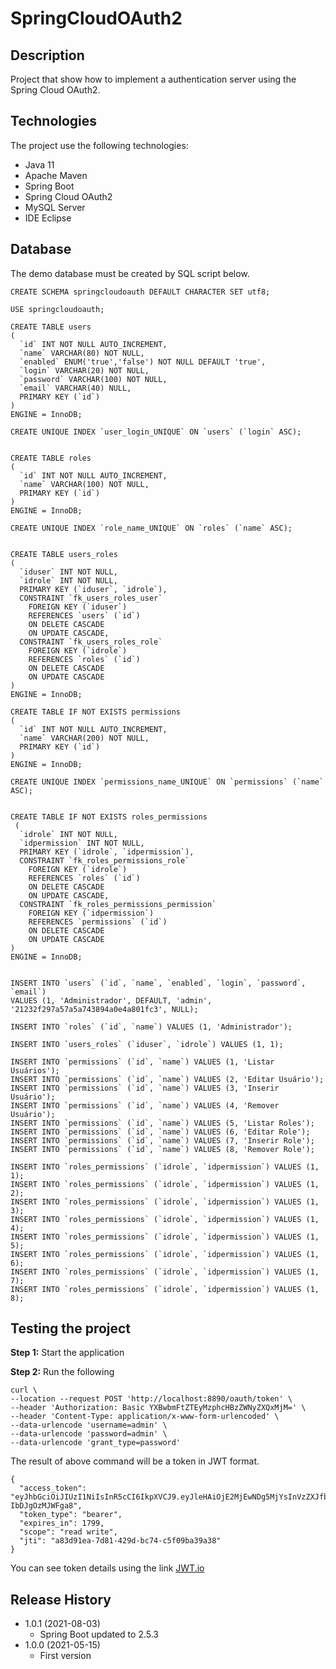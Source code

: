 # SpringCloudOAuth2

## Description
Project that show how to implement a authentication server using the Spring Cloud OAuth2.

## Technologies
The project use the following technologies:

* Java 11
* Apache Maven
* Spring Boot
* Spring Cloud OAuth2
* MySQL Server
* IDE Eclipse

## Database
The demo database must be created by SQL script below.

```
CREATE SCHEMA springcloudoauth DEFAULT CHARACTER SET utf8;

USE springcloudoauth;

CREATE TABLE users
(
  `id` INT NOT NULL AUTO_INCREMENT,
  `name` VARCHAR(80) NOT NULL,
  `enabled` ENUM('true','false') NOT NULL DEFAULT 'true',
  `login` VARCHAR(20) NOT NULL,
  `password` VARCHAR(100) NOT NULL,
  `email` VARCHAR(40) NULL,
  PRIMARY KEY (`id`)
)
ENGINE = InnoDB;

CREATE UNIQUE INDEX `user_login_UNIQUE` ON `users` (`login` ASC);


CREATE TABLE roles
(
  `id` INT NOT NULL AUTO_INCREMENT,
  `name` VARCHAR(100) NOT NULL,
  PRIMARY KEY (`id`)
)
ENGINE = InnoDB;

CREATE UNIQUE INDEX `role_name_UNIQUE` ON `roles` (`name` ASC);


CREATE TABLE users_roles
(
  `iduser` INT NOT NULL,
  `idrole` INT NOT NULL,
  PRIMARY KEY (`iduser`, `idrole`),
  CONSTRAINT `fk_users_roles_user`
    FOREIGN KEY (`iduser`)
    REFERENCES `users` (`id`)
    ON DELETE CASCADE
    ON UPDATE CASCADE,
  CONSTRAINT `fk_users_roles_role`
    FOREIGN KEY (`idrole`)
    REFERENCES `roles` (`id`)
    ON DELETE CASCADE
    ON UPDATE CASCADE
)
ENGINE = InnoDB;

CREATE TABLE IF NOT EXISTS permissions
(
  `id` INT NOT NULL AUTO_INCREMENT,
  `name` VARCHAR(200) NOT NULL,
  PRIMARY KEY (`id`)
)
ENGINE = InnoDB;

CREATE UNIQUE INDEX `permissions_name_UNIQUE` ON `permissions` (`name` ASC);


CREATE TABLE IF NOT EXISTS roles_permissions
 (
  `idrole` INT NOT NULL,
  `idpermission` INT NOT NULL,
  PRIMARY KEY (`idrole`, `idpermission`),
  CONSTRAINT `fk_roles_permissions_role`
    FOREIGN KEY (`idrole`)
    REFERENCES `roles` (`id`)
    ON DELETE CASCADE
    ON UPDATE CASCADE,
  CONSTRAINT `fk_roles_permissions_permission`
    FOREIGN KEY (`idpermission`)
    REFERENCES `permissions` (`id`)
    ON DELETE CASCADE
    ON UPDATE CASCADE
)
ENGINE = InnoDB;


INSERT INTO `users` (`id`, `name`, `enabled`, `login`, `password`, `email`)
VALUES (1, 'Administrador', DEFAULT, 'admin', '21232f297a57a5a743894a0e4a801fc3', NULL);

INSERT INTO `roles` (`id`, `name`) VALUES (1, 'Administrador');

INSERT INTO `users_roles` (`iduser`, `idrole`) VALUES (1, 1);

INSERT INTO `permissions` (`id`, `name`) VALUES (1, 'Listar Usuários');
INSERT INTO `permissions` (`id`, `name`) VALUES (2, 'Editar Usuário');
INSERT INTO `permissions` (`id`, `name`) VALUES (3, 'Inserir Usuário');
INSERT INTO `permissions` (`id`, `name`) VALUES (4, 'Remover Usuário');
INSERT INTO `permissions` (`id`, `name`) VALUES (5, 'Listar Roles');
INSERT INTO `permissions` (`id`, `name`) VALUES (6, 'Editar Role');
INSERT INTO `permissions` (`id`, `name`) VALUES (7, 'Inserir Role');
INSERT INTO `permissions` (`id`, `name`) VALUES (8, 'Remover Role');

INSERT INTO `roles_permissions` (`idrole`, `idpermission`) VALUES (1, 1);
INSERT INTO `roles_permissions` (`idrole`, `idpermission`) VALUES (1, 2);
INSERT INTO `roles_permissions` (`idrole`, `idpermission`) VALUES (1, 3);
INSERT INTO `roles_permissions` (`idrole`, `idpermission`) VALUES (1, 4);
INSERT INTO `roles_permissions` (`idrole`, `idpermission`) VALUES (1, 5);
INSERT INTO `roles_permissions` (`idrole`, `idpermission`) VALUES (1, 6);
INSERT INTO `roles_permissions` (`idrole`, `idpermission`) VALUES (1, 7);
INSERT INTO `roles_permissions` (`idrole`, `idpermission`) VALUES (1, 8);
```

## Testing the project
**Step 1:** Start the application

**Step 2:** Run the following 

```
curl \
--location --request POST 'http://localhost:8890/oauth/token' \
--header 'Authorization: Basic YXBwbmFtZTEyMzphcHBzZWNyZXQxMjM=' \
--header 'Content-Type: application/x-www-form-urlencoded' \
--data-urlencode 'username=admin' \
--data-urlencode 'password=admin' \
--data-urlencode 'grant_type=password'
```

The result of above command will be a token in JWT format.

```
{
  "access_token": "eyJhbGciOiJIUzI1NiIsInR5cCI6IkpXVCJ9.eyJleHAiOjE2MjEwNDg5MjYsInVzZXJfbmFtZSI6ImFkbWluIiwiYXV0aG9yaXRpZXMiOlsiUk9MRV9BZG1pbmlzdHJhZG9yIl0sImp0aSI6ImE4M2Q5MWVhLTdkODEtNDI5ZC1iYzc0LWM1ZjA5YmEzOWEzOCIsImNsaWVudF9pZCI6ImFwcG5hbWUxMjMiLCJzY29wZSI6WyJyZWFkIiwid3JpdGUiXX0.HZc4BWuH7hVRiEDZjIWWu6tekD7t-IbDJgOzMJWFga8",
  "token_type": "bearer",
  "expires_in": 1799,
  "scope": "read write",
  "jti": "a83d91ea-7d81-429d-bc74-c5f09ba39a38"
}
```

You can see token details using the link [JWT.io](https://jwt.io/)

## Release History
* 1.0.1 (2021-08-03)
    * Spring Boot updated to 2.5.3
* 1.0.0 (2021-05-15)
    * First version

